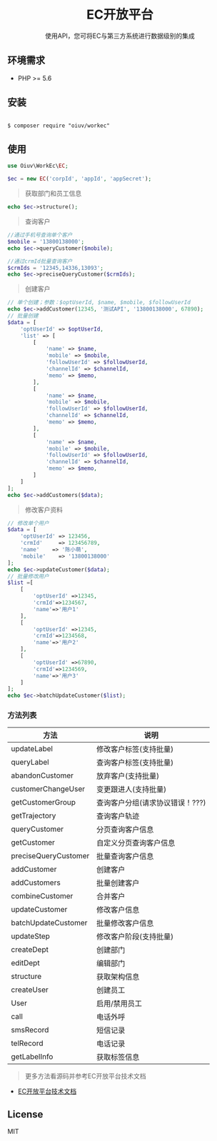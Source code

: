<h1 align="center">EC开放平台</h1>

<p align="center">使用API，您可将EC与第三方系统进行数据级别的集成</p>


## 环境需求

- PHP >= 5.6

## 安装

```shell

$ composer require "oiuv/workec"

```

## 使用

```php
use Oiuv\WorkEc\EC;

$ec = new EC('corpId', 'appId', 'appSecret');
```

> 获取部门和员工信息
```php
echo $ec->structure();
```

> 查询客户
```php
//通过手机号查询单个客户
$mobile = '13800138000';
echo $ec->queryCustomer($mobile);

//通过crmId批量查询客户
$crmIds = '12345,14336,13093';
echo $ec->preciseQueryCustomer($crmIds);
```

> 创建客户
```php
// 单个创建；参数：$optUserId, $name, $mobile, $followUserId
echo $ec->addCustomer(12345, '测试API', '13800138000', 67890);
// 批量创建
$data = [
    'optUserId' => $optUserId,
    'list' => [
        [
            'name' => $name,
            'mobile' => $mobile,
            'followUserId' => $followUserId,
            'channelId' => $channelId,
            'memo' => $memo,
        ],
        [
            'name' => $name,
            'mobile' => $mobile,
            'followUserId' => $followUserId,
            'channelId' => $channelId,
            'memo' => $memo,
        ],
        [
            'name' => $name,
            'mobile' => $mobile,
            'followUserId' => $followUserId,
            'channelId' => $channelId,
            'memo' => $memo,
        ]
    ]
];
echo $ec->addCustomers($data);
```

> 修改客户资料
```php
// 修改单个用户
$data = [
    'optUserId' => 123456,
    'crmId'     => 123456789,
    'name'    => '陈小萌',
    'mobile'    => '13800138000'
];
echo $ec->updateCustomer($data);
// 批量修改用户
$list =[
    [
        'optUserId' =>12345,
        'crmId'=>1234567,
        'name'=>'用户1'
    ],
    [
        'optUserId' =>12345,
        'crmId'=>1234568,
        'name'=>'用户2'
    ],
    [
        'optUserId' =>67890,
        'crmId'=>1234569,
        'name'=>'用户3'
    ]
];
echo $ec->batchUpdateCustomer($list);
```
### 方法列表

| 方法 | 说明 |
| ---- | ---- |
| updateLabel | 修改客户标签(支持批量) |
| queryLabel | 查询客户标签(支持批量) |
| abandonCustomer | 放弃客户(支持批量) |
| customerChangeUser | 变更跟进人(支持批量) |
| getCustomerGroup | 查询客户分组(请求协议错误！???) |
| getTrajectory | 查询客户轨迹 |
| queryCustomer | 分页查询客户信息 |
| getCustomer | 自定义分页查询客户信息 |
| preciseQueryCustomer | 批量查询客户信息 |
| addCustomer | 创建客户 |
| addCustomers | 批量创建客户 |
| combineCustomer | 合并客户 |
| updateCustomer | 修改客户信息 |
| batchUpdateCustomer | 批量修改客户信息 |
| updateStep | 修改客户阶段(支持批量) |
| createDept | 创建部门 |
| editDept | 编辑部门 |
| structure | 获取架构信息 |
| createUser | 创建员工 |
| User | 启用/禁用员工 |
| call | 电话外呼 |
| smsRecord | 短信记录 |
| telRecord | 电话记录 |
| getLabelInfo | 获取标签信息 |

> 更多方法看源码并参考EC开放平台技术文档

- [EC开放平台技术文档](https://open.workec.com/newdoc/)

## License

MIT
